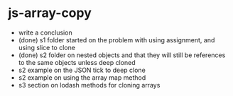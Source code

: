 # js-array-copy


* write a conclusion
* (done) s1 folder started on the problem with using assignment, and using slice to clone
* (done) s2 folder on nested objects and that they will still be references to the same objects unless deep cloned
* s2 example on the JSON tick to deep clone
* s2 example on using the array map method
* s3 section on lodash methods for cloning arrays
